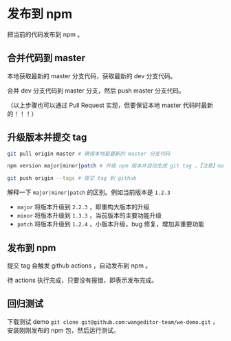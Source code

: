 # 发布到 npm

把当前的代码发布到 npm 。

## 合并代码到 master

本地获取最新的 master 分支代码，获取最新的 dev 分支代码。

合并 dev 分支代码到 master 分支，然后 push master 分支代码。

（以上步骤也可以通过 Pull Request 实现，但要保证本地 master 代码时最新的！！！）

## 升级版本并提交 tag

```sh
git pull origin master # 确保本地是最新的 master 分支代码

npm version major|minor|patch # 升级 npm 版本并自动生成 git tag 。【注意】major|minor|patch 三选一

git push origin --tags # 提交 tag 到 github
```

解释一下 `major|minor|patch` 的区别。例如当前版本是 `1.2.3`

- `major` 将版本升级到 `2.2.3` ，即重构大版本的升级
- `minor` 将版本升级到 `1.3.3` ，当前版本的主要功能升级
- `patch` 将版本升级到 `1.2.4` ，小版本升级，bug 修复，增加非重要功能

## 发布到 npm

提交 tag 会触发 github actions ，自动发布到 npm 。

待 actions 执行完成，只要没有报错，即表示发布完成。

## 回归测试

下载测试 demo `git clone git@github.com:wangeditor-team/we-demo.git` ，安装刚刚发布的 npm 包，然后运行测试。
